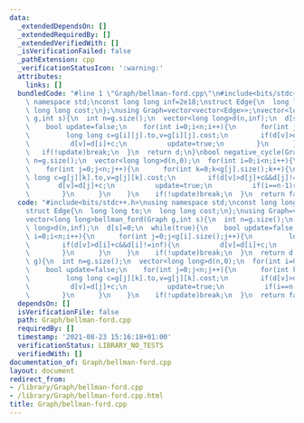 ```yaml
---
data:
  _extendedDependsOn: []
  _extendedRequiredBy: []
  _extendedVerifiedWith: []
  _isVerificationFailed: false
  _pathExtension: cpp
  _verificationStatusIcon: ':warning:'
  attributes:
    links: []
  bundledCode: "#line 1 \"Graph/bellman-ford.cpp\"\n#include<bits/stdc++.h>\nusing\
    \ namespace std;\nconst long long inf=2e18;\nstruct Edge{\n  long long to;\n \
    \ long long cost;\n};\nusing Graph=vector<vector<Edge>>;\nvector<long long>bellman_ford(Graph\
    \ g,int s){\n  int n=g.size();\n  vector<long long>d(n,inf);\n  d[s]=0;\n  while(true){\n\
    \    bool update=false;\n    for(int i=0;i<n;i++){\n      for(int j=0;j<g[i].size();j++){\n\
    \         long long c=g[i][j].to,v=g[i][j].cost;\n        if(d[v]>d[i]+c&&d[i]!=inf){\n\
    \          d[v]=d[i]+c;\n          update=true;\n        }\n      }\n    }\n \
    \   if(!update)break;\n  }\n  return d;\n}\nbool negative_cycle(Graph g){\n  int\
    \ n=g.size();\n  vector<long long>d(n,0);\n  for(int i=0;i<n;i++){\n    bool update=false;\n\
    \    for(int j=0;j<n;j++){\n      for(int k=0;k<g[j].size();k++){\n         long\
    \ long c=g[j][k].to,v=g[j][k].cost;\n        if(d[v]>d[j]+c&&d[j]!=inf){\n   \
    \       d[v]=d[j]+c;\n          update=true;\n          if(i==n-1)return true;\n\
    \        }\n      }\n    }\n    if(!update)break;\n  }\n  return false;\n}\n"
  code: "#include<bits/stdc++.h>\nusing namespace std;\nconst long long inf=2e18;\n\
    struct Edge{\n  long long to;\n  long long cost;\n};\nusing Graph=vector<vector<Edge>>;\n\
    vector<long long>bellman_ford(Graph g,int s){\n  int n=g.size();\n  vector<long\
    \ long>d(n,inf);\n  d[s]=0;\n  while(true){\n    bool update=false;\n    for(int\
    \ i=0;i<n;i++){\n      for(int j=0;j<g[i].size();j++){\n         long long c=g[i][j].to,v=g[i][j].cost;\n\
    \        if(d[v]>d[i]+c&&d[i]!=inf){\n          d[v]=d[i]+c;\n          update=true;\n\
    \        }\n      }\n    }\n    if(!update)break;\n  }\n  return d;\n}\nbool negative_cycle(Graph\
    \ g){\n  int n=g.size();\n  vector<long long>d(n,0);\n  for(int i=0;i<n;i++){\n\
    \    bool update=false;\n    for(int j=0;j<n;j++){\n      for(int k=0;k<g[j].size();k++){\n\
    \         long long c=g[j][k].to,v=g[j][k].cost;\n        if(d[v]>d[j]+c&&d[j]!=inf){\n\
    \          d[v]=d[j]+c;\n          update=true;\n          if(i==n-1)return true;\n\
    \        }\n      }\n    }\n    if(!update)break;\n  }\n  return false;\n}"
  dependsOn: []
  isVerificationFile: false
  path: Graph/bellman-ford.cpp
  requiredBy: []
  timestamp: '2021-08-23 15:16:18+01:00'
  verificationStatus: LIBRARY_NO_TESTS
  verifiedWith: []
documentation_of: Graph/bellman-ford.cpp
layout: document
redirect_from:
- /library/Graph/bellman-ford.cpp
- /library/Graph/bellman-ford.cpp.html
title: Graph/bellman-ford.cpp
---
```

